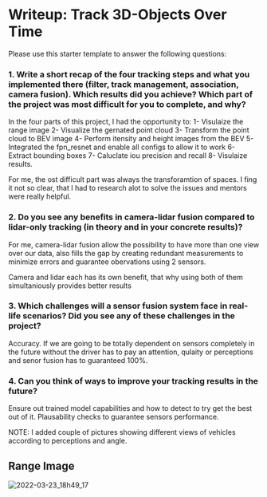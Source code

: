 # Writeup: Track 3D-Objects Over Time

Please use this starter template to answer the following questions:

### 1. Write a short recap of the four tracking steps and what you implemented there (filter, track management, association, camera fusion). Which results did you achieve? Which part of the project was most difficult for you to complete, and why?

In the four parts of this project, I had the opportunity to:
1- Visulaize the range image
2- Visualize the gernated point cloud
3- Transform the point cloud to BEV image
4- Perform itensity and height images from the BEV
5- Integrated the fpn_resnet and enable all configs to allow it to work
6- Extract bounding boxes
7- Caluclate iou precision and recall
8- Visulaize results.

For me, the ost difficult part was always the transforamtion of spaces. I fing it not so clear, that I had to research alot to solve the issues and mentors were really helpful.


### 2. Do you see any benefits in camera-lidar fusion compared to lidar-only tracking (in theory and in your concrete results)? 

For me, camera-lidar fusion allow the possibility to have more than one view over our data, also fills the gap
by creating redundant measurements to minimize errors and guarantee obervations using 2 sensors.

Camera and lidar each has its own benefit, that why using both of them simultaniously provides better results

### 3. Which challenges will a sensor fusion system face in real-life scenarios? Did you see any of these challenges in the project?
Accuracy.
If we are going to be totally dependent on sensors completely in the future without the driver has to pay an attention, qulaity or perceptions and senor fusion has to guaranteed 100%.

### 4. Can you think of ways to improve your tracking results in the future?
Ensure out trained model capabilities and how to detect to try get the best out of it.
Plausability checks to guarantee sensors performance.

NOTE:
I added couple of pictures showing different views of vehicles according to perceptions and angle.


## Range Image
![2022-03-23_18h49_17](https://user-images.githubusercontent.com/73642186/159763811-8b061a3e-c822-441b-955d-cafcd0bab00f.png)
